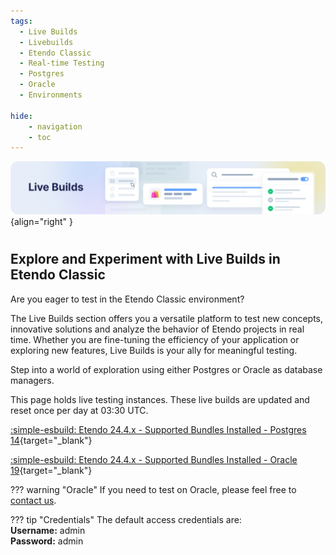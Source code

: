 ```yaml
---
tags:
  - Live Builds
  - Livebuilds
  - Etendo Classic
  - Real-time Testing
  - Postgres
  - Oracle
  - Environments

hide:
    - navigation
    - toc
---
```

![cover-live-builds.png](../assets/live-builds/overview/cover-live-builds.png){align="right" }
#
## Explore and Experiment with Live Builds in Etendo Classic

Are you eager to test in the Etendo Classic environment? 

The Live Builds section offers you a versatile platform to test new concepts, innovative solutions and analyze the behavior of Etendo projects in real time. Whether you are fine-tuning the efficiency of your application or exploring new features, Live Builds is your ally for meaningful testing.

Step into a world of exploration using either Postgres or Oracle as database managers.

This page holds live testing instances. These live builds are updated and reset once per day at 03:30 UTC.

[ :simple-esbuild: Etendo 24.4.x - Supported Bundles Installed - Postgres 14](https://demo.etendo.cloud/etendo/security/Login){target="\_blank"}

[:simple-esbuild: Etendo 24.4.x - Supported Bundles Installed - Oracle 19](https://demo-oracle.etendo.cloud/etendo/){target="\_blank"}

??? warning "Oracle"
    If you need to test on Oracle, please feel free to [contact us](../help-and-support/overview.md).

??? tip "Credentials"
    The default access credentials are: <br> 
      **Username:** admin <br>
      **Password:** admin <br>